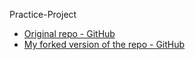 Practice-Project


- [Original repo - GitHub](https://github.com/ibm-developer-skills-network/expressBookReviews)
- [My forked version of the repo - GitHub](https://github.com/j8ahmed/expressBookReviews)
